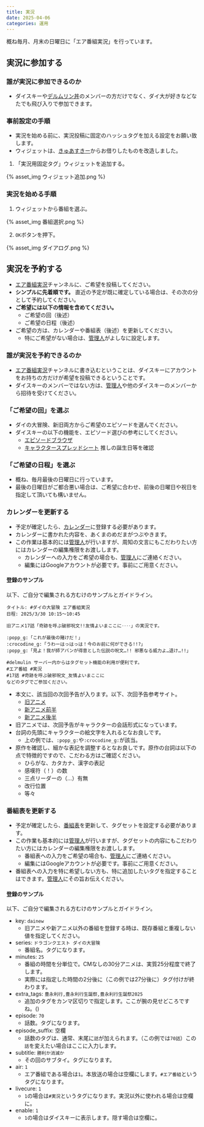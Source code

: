 ```yaml
---
title: 実況
date: 2025-04-06
categories: 運用
---
```


概ね毎月、月末の日曜日に「エア番組実況」を行っています。

## 実況に参加する

### 誰が実況に参加できるのか

- ダイスキーや[デルムリン丼](https://mstdn.delmulin.com/)のメンバーの方だけでなく、ダイ大が好きなどなたでも飛び入りで参加できます。

### 事前設定の手順

- 実況を始める前に、実況投稿に固定のハッシュタグを加える設定をお願い致します。
- ウィジェットは、[きゅあすきー](https://mk.precure.fun/)からお借りしたものを改造しました。

1. 「実況用固定タグ」ウィジェットを追加する。

{% asset_img ウィジェット追加.png %}

### 実況を始める手順

1. ウィジェットから番組を選ぶ。

{% asset_img 番組選択.png %}

2. `OK`ボタンを押下。

{% asset_img ダイアログ.png %}

## 実況を予約する

- [エア番組実況](https://misskey.delmulin.com/channels/a2ip67g6mr)チャンネルに、ご希望を投稿してください。
- __シンプルに先着順です。__ 直近の予定が既に確定している場合は、その次の分として予約してください。
- __ご希望には以下の情報を含めてください。__
  - ご希望の回（後述）
  - ご希望の日程（後述）
- ご希望の方は、カレンダーや番組表（後述）を更新してください。
  - 特にご希望がない場合は、[管理人](https://misskey.delmulin.com/@pooza)がよしなに設定します。

### 誰が実況を予約できるのか

- [エア番組実況](https://misskey.delmulin.com/channels/a2ip67g6mr)チャンネルに書き込むということは、ダイスキーにアカウントをお持ちの方だけが希望を投稿できるということです。
- ダイスキーのメンバーではない方は、[管理人](https://misskey.delmulin.com/@pooza)や他のダイスキーのメンバーから招待を受けてください。

### 「ご希望の回」を選ぶ

- ダイの大冒険、新旧両方からご希望のエピソードを選んでください。
- ダイスキーの以下の機能を、エピソード選びの参考にしてください。
  - [エピソードブラウザ](https://misskey.delmulin.com/mulukhiya/app/episode)
  - [キャラクタースプレッドシート](https://docs.google.com/spreadsheets/d/1mKhqSR-qw4i1n2ERXQIJPh3WTdCcAZnWMmnnTi2KJd0/edit?gid=0#gid=0) 推しの誕生日等を確認

### 「ご希望の日程」を選ぶ

- 概ね、毎月最後の日曜日に行っています。
- 最後の日曜日がご都合悪い場合は、ご希望に合わせ、前後の日曜日や祝日を指定して頂いても構いません。

### カレンダーを更新する

- 予定が確定したら、[カレンダー](https://calendar.google.com/calendar/embed?src=c_a7d6cc0f03df45f736bce971c1f4de5aa1476358bd6bcee6930cefba78b59f4f%40group.calendar.google.com&ctz=Asia%2FTokyo)に登録する必要があります。
- カレンダーに書かれた内容を、あくまのめだまがつぶやきます。
- この作業は基本的には[管理人](https://misskey.delmulin.com/@pooza)が行いますが、周知の文言にもこだわりたい方にはカレンダーの編集権限をお渡しします。
  - カレンダーへの入力をご希望の場合も、[管理人](https://misskey.delmulin.com/@pooza)にご連絡ください。
  - 編集にはGoogleアカウントが必要です。事前にご用意ください。

#### 登録のサンプル

以下、ご自分で編集される方むけのサンプルとガイドライン。

```text
タイトル: #ダイの大冒険 エア番組実況
日程: 2025/3/30 10:15～10:45

旧アニメ17話「奇跡を呼ぶ破邪呪文!!友情よいまここに‥‥」の実況です。

:popp_g:「これが最後の賭けだ！」
:crocodine_g:「うわーはっはっは！今のお前に何ができる!!?」
:popp_g:「見よ！我が師アバンが得意とした伝説の呪文…!! 邪悪なる威力よ…退け…!!」

#delmulin サーバー内からはタグセット機能の利用が便利です。
#エア番組 #実況
#17話 #奇跡を呼ぶ破邪呪文_友情よいまここに
などのタグでご参加ください。
```

- 本文に、該当回の次回予告が入ります。以下、次回予告参考サイト。
  - [旧アニメ](http://jikainoyokoku.blog23.fc2.com/blog-entry-4334.html)
  - [新アニメ前半](http://jikainoyokoku.blog23.fc2.com/blog-entry-4958.html)
  - [新アニメ後半](http://jikainoyokoku.blog23.fc2.com/blog-entry-5297.html)
- 旧アニメでは、次回予告がキャラクターの会話形式になっています。
- 台詞の先頭にキャラクターの絵文字を入れるとなお良しです。
  - 上の例では、`:popp_g:`や`:crocodine_g:`が該当。
- 原作を確認し、細かな表記を調整するとなお良しです。原作の台詞は以下の点で特徴的ですので、こだわる方はご確認ください。
  - ひらがな、カタカナ、漢字の表記
  - 感嘆符（！）の数
  - 三点リーダーの（…）有無
  - 改行位置
  - 等々

### 番組表を更新する

- 予定が確定したら、[番組表](https://docs.google.com/spreadsheets/d/1UD3A3omtjYELE72_8ssLGw8FIUe3FWmGZ1RVwB_Mr_s/edit?gid=0#gid=0)を更新して、タグセットを設定する必要があります。
- この作業も基本的には[管理人](https://misskey.delmulin.com/@pooza)が行いますが、タグセットの内容にもこだわりたい方にはカレンダーの編集権限をお渡しします。
  - 番組表への入力をご希望の場合も、[管理人](https://misskey.delmulin.com/@pooza)にご連絡ください。
  - 編集にはGoogleアカウントが必要です。事前にご用意ください。
- 番組表への入力を特に希望しない方も、特に追加したいタグを指定することはできます。[管理人](https://misskey.delmulin.com/@pooza)にその旨お伝えください。

#### 登録のサンプル

以下、ご自分で編集される方むけのサンプルとガイドライン。

- key: `dainew`
  - 旧アニメや新アニメ以外の番組を登録する時は、既存番組と重複しない値を指定してください。
- series: `ドラゴンクエスト ダイの大冒険`
  - 番組名。タグになります。
- minutes: `25`
  - 番組の時間を分単位で。CMなしの30分アニメは、実質25分程度で終了します。
  - 実際には指定した時間の2分後に（この例では27分後に）タグ付けが終わります。
- extra_tags: `豊永利行,豊永利行生誕祭,豊永利行生誕祭2025`
  - 追加のタグをカンマ区切りで指定します。ここが腕の見せどころですね。()
- episode: `70`
  - 話数。タグになります。
- episode_suffix: 空欄
  - 話数のタグは、通常、末尾に`話`が加えられます。（この例では`70話`）この`話`を変えたい場合はここに入力します。
- subtitle: `勝利か消滅か`
  - その回のサブタイ。タグになります。
- air: `1`
  - エア番組である場合は`1`。本放送の場合は空欄にします。`#エア番組`というタグになります。
- livecure: `1`
  - `1`の場合は`#実況`というタグになります。実況以外に使われる場合は空欄に。
- enable: `1`
  - `1`の場合はダイスキーに表示します。隠す場合は空欄に。
